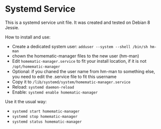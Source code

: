 # Systemd Service

This is a systemd service unit file. It was created and tested on Debian 8 Jessie.

How to install and use:
* Create a dedicated system user: `adduser --system --shell /bin/sh hm-man`
* chown the homematic-manager files to the new user (hm-man)
* Edit `homematic-manager.service` to fit your install location, if it is not `/opt/homematic-manager`
* Optional: if you chaned the user name from hm-man to something else, you need to edit the .service file to fit this username
* Copy it to `/lib/systemd/system/homematic-manager.service`
* Reload: `systemd daemon-reload`
* Enable: `systemd enable homematic-manager`

Use it the usual way:
* `systemd start homematic-manager`
* `systemd stop homematic-manager`
* `systemd status homematic-manager`

